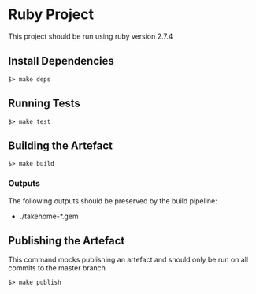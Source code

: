 # Ruby Project

This project should be run using ruby version 2.7.4

## Install Dependencies

`$> make deps`

## Running Tests

`$> make test`

## Building the Artefact

`$> make build`

### Outputs

The following outputs should be preserved by the build pipeline:

* ./takehome-*.gem

## Publishing the Artefact

This command mocks publishing an artefact and should only be run on all commits to the master branch

`$> make publish`
